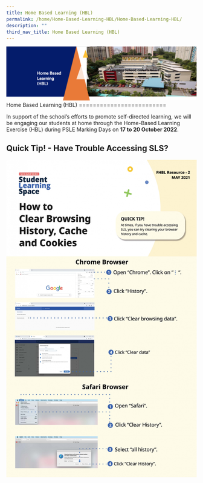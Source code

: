 ```yaml
---
title: Home Based Learning (HBL)
permalink: /home/Home-Based-Learning-HBL/Home-Based-Learning-HBL/
description: ""
third_nav_title: Home Based Learning (HBL)
---
```

<img src="/images/HBL.png">
Home Based Learning (HBL)
=========================

  

In support of the school’s efforts to promote self-directed learning, we will be engaging our students at home through the Home-Based Learning Exercise (HBL) during PSLE Marking Days on <b>17 to 20 October 2022</b>. 

Quick Tip! - Have Trouble Accessing SLS?
----------------------------------------

![](/images/SLS.jpeg)